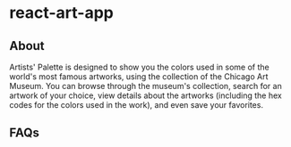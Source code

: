 # react-art-app

## About

Artists' Palette is designed to show you the colors used in some of the world's most famous artworks, using the collection of the Chicago Art Museum. You can browse through the museum's collection, search for an artwork of your choice, view details about the artworks (including the hex codes for the colors used in the work), and even save your favorites. 

## FAQs

